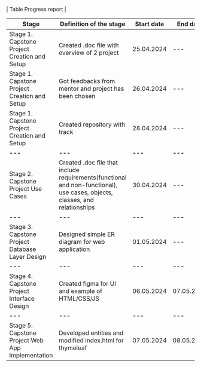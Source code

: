 | Table Progress report |

| **Stage**                                        | **Definition of the stage**                                                                                                | **Start date** | **End date** | **Comment**                                                  |
|--------------------------------------------------|----------------------------------------------------------------------------------------------------------------------------|----------------|--------------|--------------------------------------------------------------|
| Stage 1. Capstone Project Creation and Setup     | Created .doc file with overview of 2 project                                                                               | 25.04.2024     | ---          |                                                              | 
| Stage 1. Capstone Project Creation and Setup     | Got feedbacks from mentor and project has been chosen                                                                      | 26.04.2024     | ---          | AnimeHarbour - anime search web application                  | 
| Stage 1. Capstone Project Creation and Setup     | Created repository with track                                                                                              | 28.04.2024     | ---          |                                                              | 
| **---**                                          | **---**                                                                                                                    | **---**        | **---**      | **---**                                                      | 
| Stage 2. Capstone Project Use Cases              | Created .doc file that include requirements(functional and non-functional), use cases, objects, classes, and relationships | 30.04.2024     | ---          |                                                              | 
| **---**                                          | **---**                                                                                                                    | **---**        | **---**      | **---**                                                      |
| Stage 3. Capstone Project Database Layer Design  | Designed simple ER diagram for web application                                                                             | 01.05.2024     | ---          | ERD that defines entities like anime,user,genre,view and etc |
| **---**                                          | **---**                                                                                                                    | **---**        | **---**      | **---**                                                      |
| Stage 4. Capstone Project Interface Design       | Created figma for UI and example of HTML/CSS/JS                                                                            | 06.05.2024     | 07.05.2024   |                                                              |
| **---**                                          | **---**                                                                                                                    | **---**        | **---**      | **---**                                                      |
| Stage 5. Capstone Project Web App Implementation | Developed entities and modified index.html for thymeleaf                                                                   | 07.05.2024     | 08.05.2024   |                                                              |